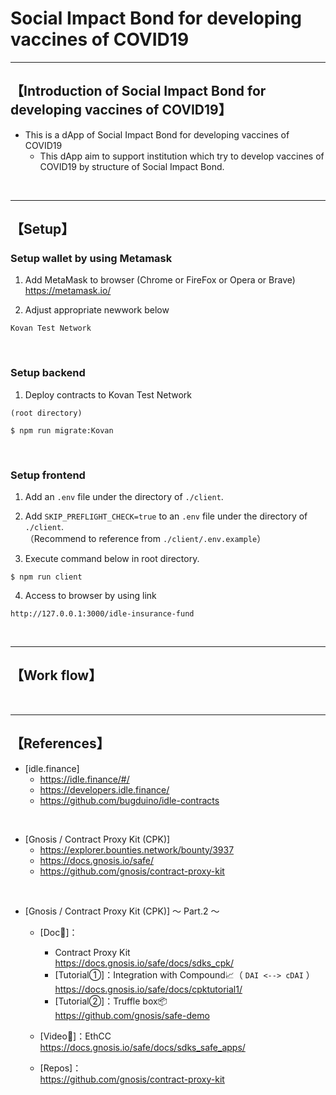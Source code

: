 # Social Impact Bond for developing vaccines of COVID19


***
## 【Introduction of Social Impact Bond for developing vaccines of COVID19】
- This is a dApp of Social Impact Bond for developing vaccines of COVID19
  - This dApp aim to support institution which try to develop vaccines of COVID19 by structure of Social Impact Bond.
  




&nbsp;

***

## 【Setup】
### Setup wallet by using Metamask
1. Add MetaMask to browser (Chrome or FireFox or Opera or Brave)    
https://metamask.io/  


2. Adjust appropriate newwork below 
```
Kovan Test Network
```

&nbsp;


### Setup backend
1. Deploy contracts to Kovan Test Network
```
(root directory)

$ npm run migrate:Kovan
```

&nbsp;


### Setup frontend
1. Add an `.env` file under the directory of `./client`.

2. Add `SKIP_PREFLIGHT_CHECK=true` to an `.env` file under the directory of `./client`.    
（Recommend to reference from `./client/.env.example`）

3. Execute command below in root directory.
```
$ npm run client
```

4. Access to browser by using link 
```
http://127.0.0.1:3000/idle-insurance-fund
```

&nbsp;

***


## 【Work flow】

&nbsp;

***

## 【References】
- [idle.finance]
  - https://idle.finance/#/
  - https://developers.idle.finance/
  - https://github.com/bugduino/idle-contracts

<br>

- [Gnosis / Contract Proxy Kit (CPK)]
  - https://explorer.bounties.network/bounty/3937
  - https://docs.gnosis.io/safe/
  - https://github.com/gnosis/contract-proxy-kit

<br>

- [Gnosis / Contract Proxy Kit (CPK)] 〜 Part.2 〜
  - [Doc📔]：
    - Contract Proxy Kit  
      https://docs.gnosis.io/safe/docs/sdks_cpk/
    - [Tutorial①]：Integration with Compound📈（ `DAI <--> cDAI` ）  
      https://docs.gnosis.io/safe/docs/cpktutorial1/
    - [Tutorial②]：Truffle box📦  
      https://github.com/gnosis/safe-demo

  - [Video🎥]：EthCC  
    https://docs.gnosis.io/safe/docs/sdks_safe_apps/

  - [Repos]：  
    https://github.com/gnosis/contract-proxy-kit

